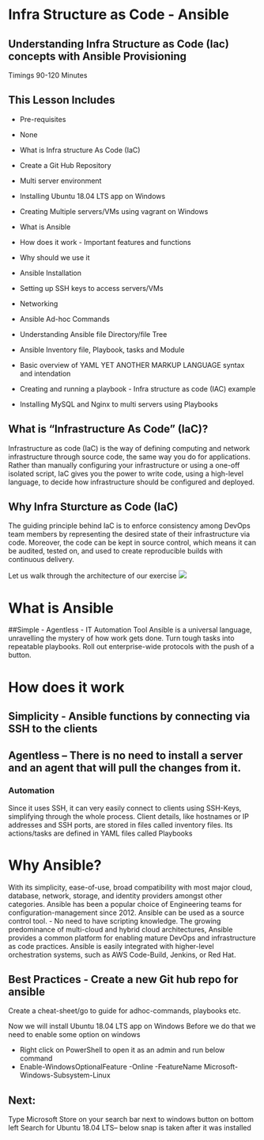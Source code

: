 # Infra Structure as Code - Ansible
 ## Understanding Infra Structure as Code (Iac) concepts with Ansible Provisioning

Timings 90-120 Minutes

## This Lesson Includes
- Pre-requisites
- None

- What is Infra structure As Code (IaC)
- Create a Git Hub Repository
- Multi server environment
- Installing Ubuntu 18.04 LTS app on Windows 
- Creating Multiple servers/VMs using vagrant on Windows 
- What is Ansible
- How does it work - Important features and functions 
- Why should we use it
- Ansible Installation
- Setting up SSH keys to access servers/VMs
- Networking
- Ansible Ad-hoc Commands 
- Understanding Ansible file Directory/file Tree
- Ansible Inventory file, Playbook, tasks and Module 
- Basic overview of YAML YET ANOTHER MARKUP LANGUAGE syntax and intendation  
- Creating and running a playbook - Infra structure as code (IAC) example
- Installing MySQL and Nginx to multi servers using Playbooks

## What is “Infrastructure As Code” (IaC)?
Infrastructure as code (IaC) is the way of defining computing and network infrastructure through source code, the same way you do for applications. Rather than manually configuring your infrastructure or using a one-off isolated script, IaC gives you the power to write code, using a high-level language, to decide how infrastructure should be configured and deployed.

## Why Infra Sturcture as Code (IaC) 
The guiding principle behind IaC is to enforce consistency among DevOps team members by representing the desired state of their infrastructure via code. Moreover, the code can be kept in source control, which means it can be audited, tested on, and used to create reproducible builds with continuous delivery.

Let us walk through the architecture of our exercise 
![](https://github.com/spartaglobal/Ansible/blob/master/IAC_Architecture.png)

# What is Ansible
##Simple - Agentless - IT Automation Tool
Ansible is a universal language, unravelling the mystery of how work gets done. Turn tough tasks into repeatable playbooks. Roll out enterprise-wide protocols with the push of a button.
# How does it work
## Simplicity - Ansible functions by connecting via SSH to the clients
## Agentless – There is no need to install a server and an agent that will pull the changes from it.
### Automation
Since it uses SSH, it can very easily connect to clients using SSH-Keys, simplifying through the whole process. Client details, like hostnames or IP addresses and SSH ports, are stored in files called inventory files. 
Its actions/tasks are defined in YAML files called Playbooks
# Why Ansible?
With its simplicity, ease-of-use, broad compatibility with most major cloud, database, network, storage, and identity providers amongst other categories.
Ansible has been a popular choice of Engineering teams for configuration-management since 2012. 
Ansible can be used as a source control tool. - No need to have scripting knowledge.
The growing predominance of multi-cloud and hybrid cloud architectures, Ansible provides a common platform for enabling mature DevOps and infrastructure as code practices.
Ansible is easily integrated with higher-level orchestration systems, such as AWS Code-Build, Jenkins, or Red Hat.
## Best Practices -  Create a new Git hub repo for ansible
Create a cheat-sheet/go to guide for adhoc-commands, playbooks etc.

Now we will install Ubuntu 18.04 LTS app on Windows
Before we do that we need to enable some option on windows 
- Right click on PowerShell to open it as an admin and run below command
- Enable-WindowsOptionalFeature -Online -FeatureName Microsoft-Windows-Subsystem-Linux
## Next:
Type Microsoft Store on your search bar next to windows button on bottom left
Search for Ubuntu 18.04 LTS– below snap is taken after it was installed

